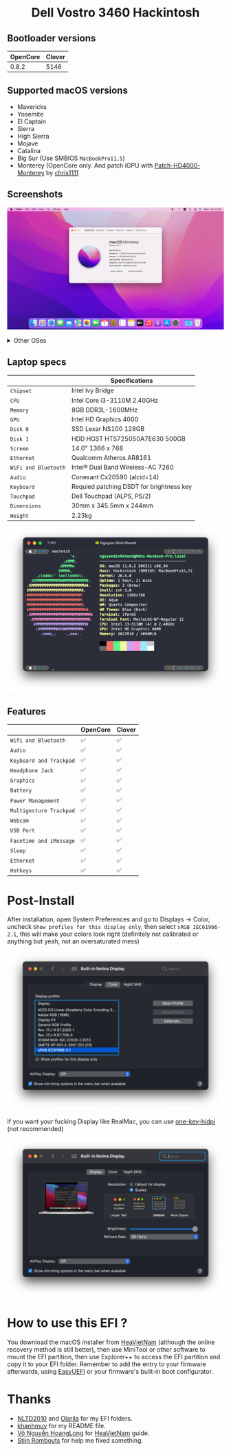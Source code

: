 # <div align="center">Dell Vostro 3460 Hackintosh</div> 
## Bootloader versions

|OpenCore|Clover|
|--------|------|
|0.8.2|5146| 

## Supported macOS versions
- Mavericks
- Yosemite
- El Captain
- Sierra
- High Sierra
- Mojave
- Catalina
- Big Sur (Use SMBIOS ```MacBookPro11,5```)
- Monterey (OpenCore only. And patch iGPU with [Patch-HD4000-Monterey](https://github.com/chris1111/Patch-HD4000-Monterey) by [chris1111](https://github.com/chris1111)
## Screenshots

<div align="center">
  
![Screenshot](Screenshots/Monterey.png)
   
</div>
<details>
		<summary>Other OSes</summary>
      <br>
  
![Screenshot](Screenshots/Mavericks.png)
![Screenshot](Screenshots/HighSierra.png)
![Screenshot](Screenshots/Mojave.png)
![Screenshot](Screenshots/Catalina.png)
![Screenshot](Screenshots/BigSur.png)
  
</details>

## Laptop specs
 
|                     | Specifications| 
| ---------------------------- | ---------------------- |
| ``Chipset``| Intel Ivy Bridge |
| ``CPU``| Intel Core i3-3110M 2.40GHz |
| ``Memory``| 8GB DDR3L-1600MHz |
| ``GPU``| Intel HD Graphics 4000 |
| ``Disk 0``| SSD Lexar NS100 128GB |
| ``Disk 1``| HDD HGST HTS725050A7E630 500GB |
| ``Screen``| 14.0" 1366 x 768 |
| ``Ethernet``| Qualcomm Atheros AR8161 |
| ``WiFi and Bluetooth``| Intel® Dual Band Wireless-AC 7260 |
| ``Audio``| Conexant Cx20590 (alcid=14) |
| ``Keyboard``| Requied patching DSDT for brightness key |
| ``Touchpad``| Dell Touchpad (ALPS, PS/2) |
| ``Dimensions``| 30mm x 345.5mm x 244mm |
|``Weight``| 2.23kg | 
  
<div align="center">
  
![Screenshot](Screenshots/specs.png)
  
</div>

## Features


|                               | OpenCore             | Clover|
| ----------------------------- | -------------------- | ------------------|
| ``Wifi and Bluetooth``|✅|✅|
| ``Audio``|✅|✅|
| ``Keyboard and Trackpad``|✅|✅|
| ``Headphone Jack``|✅|✅|
| ``Graphics``|✅|✅|
| ``Battery``|✅|✅|
| ``Power Management``|✅|✅|
| ``Multigesture Trackpad``|✅|✅|                                                                          
| ``Webcam``|✅|✅|
| ``USB Port``|✅|✅|
| ``Facetime and iMessage``|✅|✅|
| ``Sleep``|✅|✅|
| ``Ethernet``|✅|✅|
| ``Hotkeys``|✅|✅|

# Post-Install
After installation, open System Preferences and go to Displays -> Color, uncheck `Show profiles for this display only`, then select `sRGB IEC61966-2.1`, this will make your colors look right (definitely not calibrated or anything but yeah, not an oversaturated mess)

<div align="center">
  
![Screenshot](Screenshots/Display.png)

</div>

If you want your fucking Display like RealMac, you can use [one-key-hidpi](https://github.com/xzhih/one-key-hidpi) (not recommended)

<div align="center">
  
![Screenshot](Screenshots/Display_2.png)
  
</div>

# How to use this EFI ?
You download the macOS installer from [HeaVietNam](https://heavietnam.github.io/image/index.html) (although the online recovery method is still better), then use MiniTool or other software to mount the EFI partition, then use Explorer++ to access the EFI partition and copy it to your EFI folder. Remember to add the entry to your firmware afterwards, using [EasyUEFI](https://www.easyuefi.com/index-us.html) or your firmware's built-in boot configurator.
# Thanks
- [NLTD2010](https://github.com/NLTD2010) and [Olarila](https://olarila.com) for my EFI folders.
- [khanhmuy](https://github.com/khanhmuy) for my README file.
- [Võ Nguyễn HoangLong](https://www.facebook.com/profile.php?id=100070274020733) for [HeaVietNam](http://heavietnam.ga/) guide.
- [Stijn Rombouts](https://www.facebook.com/stijn.rombouts2) for help me fixed something.
